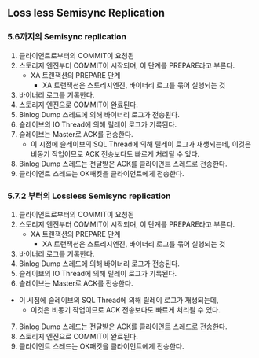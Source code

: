 ## Loss less Semisync Replication

### 5.6까지의 Semisync replication
1. 클라이언트로부터의 COMMIT이 요청됨
2. 스토리지 엔진부터 COMMIT이 시작되며, 이 단계를 PREPARE라고 부른다.
    - XA 트랜잭션의 PREPARE 단계
      - XA 트랜잭션은 스토리지엔진, 바이너리 로그를 묶어 실행되는 것
3. 바이너리 로그를 기록한다.
4. 스토리지 엔진으로 COMMIT이 완료된다.
5. Binlog Dump 스레드에 의해 바이너리 로그가 전송된다.
6. 슬레이브의 IO Thread에 의해 릴레이 로그가 기록된다.
7. 슬레이브는 Master로 ACK를 전송한다.
    - 이 시점에 슬레이브의 SQL Thread에 의해 릴레이 로그가 재생되는데,
    이것은 비동기 작업이므로 ACK 전송보다도 빠르게 처리될 수 있다.
8. Binlog Dump 스레드는 전달받은 ACK를 클라이언트 스레드로 전송한다.
9. 클라이언트 스레드는 OK패킷을 클라이언트에게 전송한다.

### 5.7.2 부터의 Lossless Semisync replication
1. 클라이언트로부터의 COMMIT이 요청됨
2. 스토리지 엔진부터 COMMIT이 시작되며, 이 단계를 PREPARE라고 부른다.
    - XA 트랜잭션의 PREPARE 단계
        - XA 트랜잭션은 스토리지엔진, 바이너리 로그를 묶어 실행되는 것
3. 바이너리 로그를 기록한다.
4. Binlog Dump 스레드에 의해 바이너리 로그가 전송된다.
5. 슬레이브의 IO Thread에 의해 릴레이 로그가 기록된다.
6. 슬레이브는 Master로 ACK를 전송한다.
  - 이 시점에 슬레이브의 SQL Thread에 의해 릴레이 로그가 재생되는데,
    - 이것은 비동기 작업이므로 ACK 전송보다도 빠르게 처리될 수 있다.
7. Binlog Dump 스레드는 전달받은 ACK를 클라이언트 스레드로 전송한다.
8. 스토리지 엔진으로 COMMIT이 완료된다.
9. 클라이언트 스레드는 OK패킷을 클라이언트에게 전송한다.
